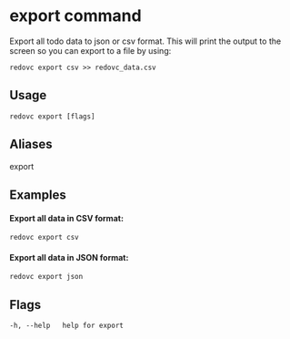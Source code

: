 # export command
Export all todo data to json or csv format. This will print the output to the screen so you can export to a file by using:

`redovc export csv >> redovc_data.csv` 

## Usage
`redovc export [flags]`

## Aliases
  export

## Examples
#### Export all data in CSV format:

`redovc export csv`

#### Export all data in JSON format:

`redovc export json`

## Flags

`-h, --help   help for export`